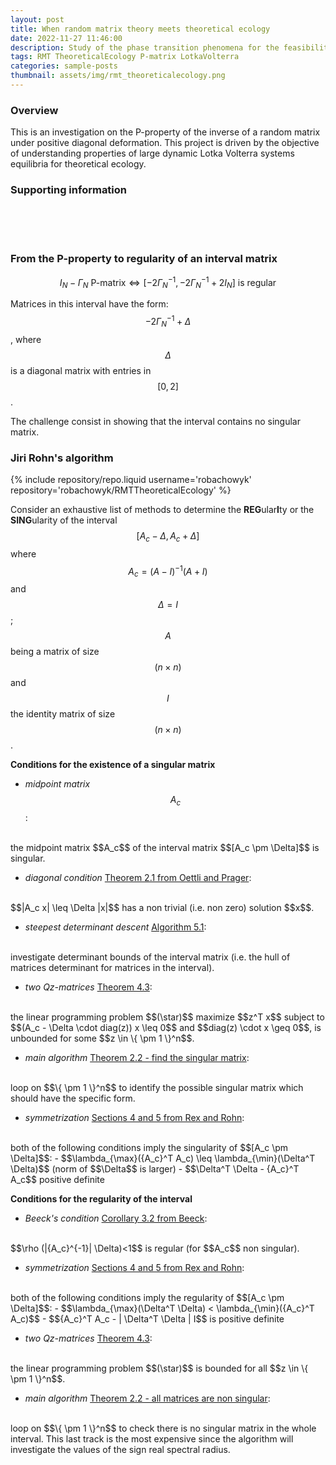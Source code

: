 ```yaml
---
layout: post
title: When random matrix theory meets theoretical ecology
date: 2022-11-27 11:46:00
description: Study of the phase transition phenomena for the feasibility, Volterra Lyapunov stability and P-property in Lotka Volterra models
tags: RMT TheoreticalEcology P-matrix LotkaVolterra
categories: sample-posts
thumbnail: assets/img/rmt_theoreticalecology.png
---
```


### Overview

This is an investigation on the P-property of the inverse of a random matrix under positive diagonal deformation. This project is driven by the objective of understanding properties of large dynamic Lotka Volterra systems equilibria for
theoretical ecology.

### Supporting information 

<br>
<div style="margin-left: 30px;">
  <a href="/assets/pdf/RMTreport.pdf" target="_blank" rel="noopener noreferrer">
    <i class="fa-solid fa-file-pen" title="Report" style="font-size: 74px;"></i>
  </a> 
</div>
<br>
<div style="margin-left: 30px;">
  <a href="/assets/pdf/RMTprez.pdf" target="_blank" rel="noopener noreferrer">
    <i class="fa-solid fa-file-image" title="Slides" style="font-size: 74px;"></i>
  </a> 
</div>
<br>

### From the P-property to regularity of an interval matrix

$$I_N - \Gamma_N \text{ P-matrix} \iff \left[ -2 {\Gamma_N}^{-1}, -2 {\Gamma_N}^{-1} + 2 I_N \right] \text{ is regular}$$

Matrices in this interval have the form: $$-2 {\Gamma_N}^{-1} + \Delta$$, where $$\Delta$$ is a diagonal matrix with entries in $$[0,2]$$.

The challenge consist in showing that the interval contains no singular matrix.

### Jiri Rohn's algorithm

<div class="repositories d-flex flex-wrap flex-md-row flex-column justify-content-between align-items-center">
    {% include repository/repo.liquid username='robachowyk' repository='robachowyk/RMTTheoreticalEcology' %}
</div>

Consider an exhaustive list of methods to determine the **REG**ular**I**ty or the **SING**ularity of the interval $$[A_c - \Delta, A_c + \Delta]$$ where $$A_c = (A - I)^{-1} (A + I)$$ and $$\Delta = I$$; $$A$$ being a matrix of size $$(n \times n)$$ and $$I$$ the identity matrix of size $$(n \times n)$$.

**Conditions for the existence of a singular matrix**

- *midpoint matrix* $$A_c$$: 
<br>
the midpoint matrix $$A_c$$ of the interval matrix $$[A_c \pm \Delta]$$ is singular.
    
- *diagonal condition* [Theorem 2.1 from Oettli and Prager](https://doi.org/10.1137/S0895479896310743): 
<br>
$$|A_c x| \leq \Delta |x|$$ has a non trivial (i.e. non zero) solution $$x$$.
    
- *steepest determinant descent* [Algorithm 5.1](https://doi.org/10.1016/0024-3795(89)90004-9): 
<br>
investigate determinant bounds of the interval matrix (i.e. the hull of matrices determinant for matrices in the interval).
    
- *two Qz-matrices* [Theorem 4.3](https://doi.org/10.1137/S0895479896313978): 
<br>
the linear programming problem $$(\star)$$ maximize $$z^T x$$ subject to $$(A_c - \Delta \cdot diag(z)) x \leq 0$$ and $$diag(z) \cdot x \geq 0$$, is unbounded for some $$z \in \{ \pm 1 \}^n$$.
    
- *main algorithm* [Theorem 2.2 - find the singular matrix](https://doi.org/10.1137/0614007): 
<br>
loop on $$\{ \pm 1 \}^n$$ to identify the possible singular matrix which should have the specific form.
    
- *symmetrization* [Sections 4 and 5 from Rex and Rohn](https://doi.org/10.1137/S0895479896310743): 
<br>
both of the following conditions imply the singularity of $$[A_c \pm \Delta]$$:
    - $$\lambda_{\max}({A_c}^T A_c) \leq \lambda_{\min}(\Delta^T \Delta)$$ (norm of $$\Delta$$ is larger)
    - $$\Delta^T \Delta - {A_c}^T A_c$$ positive definite 

**Conditions for the regularity of the interval**

- *Beeck's condition* [Corollary 3.2 from Beeck](https://doi.org/10.1137/S0895479896310743): 
<br>
$$\rho (|{A_c}^{-1}| \Delta)<1$$ is regular (for $$A_c$$ non singular).

- *symmetrization* [Sections 4 and 5 from Rex and Rohn](https://doi.org/10.1137/S0895479896310743): 
<br>
both of the following conditions imply the regularity of $$[A_c \pm \Delta]$$:
    - $$\lambda_{\max}(\Delta^T \Delta) < \lambda_{\min}({A_c}^T A_c)$$
    - $${A_c}^T A_c - | \Delta^T \Delta | I$$ is positive definite

- *two Qz-matrices* [Theorem 4.3](https://doi.org/10.1137/S0895479896313978): 
<br>
the linear programming problem $$(\star)$$ is bounded for all $$z \in \{ \pm 1 \}^n$$.  

- *main algorithm* [Theorem 2.2 - all matrices are non singular](https://doi.org/10.1137/0614007): 
<br>
loop on $$\{ \pm 1 \}^n$$ to check there is no singular matrix in the whole interval. This last track is the most expensive since the algorithm will investigate the values of the sign real spectral radius.

